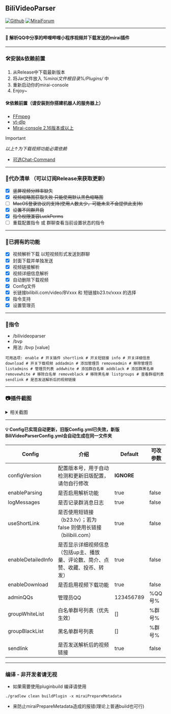 ## BiliVideoParser

[![Github](https://img.shields.io/badge/-Github-000?style=flat&logo=Github&logoColor=white)](https://github.com/BestBcz)
[![MiraiForum](https://img.shields.io/badge/Forum-Mirai?style=flat-square&label=Mirai
)](https://mirai.mamoe.net/topic/2795/biliurl%E4%B8%80%E4%B8%AA%E7%AE%80%E5%8D%95%E7%9A%84%E8%A7%A3%E6%9E%90qq%E5%88%86%E4%BA%AB%E5%93%94%E5%93%A9%E5%93%94%E5%93%A9%E5%B0%8F%E7%A8%8B%E5%BA%8F%E8%A7%86%E9%A2%91%E5%9C%B0%E5%9D%80%E7%9A%84%E5%B0%8F%E6%8F%92%E4%BB%B6)

-------------------------
#### 🌱 解析QQ中分享的哔哩哔哩小程序视频并下载发送的mirai插件

---------------------------
### 🛠️安装&依赖前置
1. 从Release中下载最新版本
2. 将Jar文件放入 _%mirai文件根目录%/Plugins/_ 中
3. 重新启动你的mirai-console
4. Enjoy~
#### 🛠️依赖前置（请安装到你搭建机器人的服务器上）
-  [FFmpeg](https://ffmpeg.org/download.html)
- [yt-dlp](https://github.com/yt-dlp/yt-dlp/releases)
- [Mirai-console 2.16版本或以上](https://github.com/mamoe/mirai/releases)
> [!IMPORTANT]
> _以上↑为下载视频功能必需依赖_

 - [可选Chat-Command](https://github.com/project-mirai/chat-command)


----------------------------------------

### 🚀代办清单 （可以订阅Release来获取更新)

- [x] ~~竖屏视频分辨率缺失~~
- [x] ~~视频缩略图获取失败 只能使用默认黑色缩略图~~
- [ ] ~~MacOS登录协议的支持(使用人数太少，可能未来不会提供此支持)~~
- [x] ~~设置不同群开启~~
- [x] ~~指令权限兼容LuckPerms~~
- [ ] 重载配置指令 或 群聊查看当前设置状态的指令

-------------------------------------------------

### 🧐已拥有的功能

- [x] 视频解析下载   以短视频形式发送到群聊
- [x] 封面下载并单独发送
- [x] 视频链接解析
- [x] 视频详细信息解析
- [x] 自动删除下载视频
- [x] Config文件
- [x] 长链接bilibili.com/video/BVxxx 和 短链接b23.tv/xxxx 的选择
- [x] 指令支持
- [x] 设置管理员

--------------------------------------------------

### 🔑指令
- /bilivideoparser
- /bvp
- 用法: /bvp [value]

``
可用选项:
enable # 开关插件
shortlink # 开关短链接
info # 开关详细信息
download # 开关下载视频
addadmin # 添加管理员
removeadmin # 移除管理员
listadmins # 管理员列表
addwhite # 添加群白名单
addblack # 添加群黑名单
removewhite # 移除白名单
removeblack # 移除黑名单
listgroups # 查看群组列表
sendlink # 是否发送解析后的视频链接
``

-----------------------------------------
### 📷插件截图
<details>

<summary>相关截图</summary>

![e1ffac4d-3043-4d6b-a814-d6be1497e997.png](https://mirai.mamoe.net/assets/uploads/files/1742203041642-356a4b0d-57b0-4a12-acac-8435e5e4aafa.png)
![QQ_1742202849146.png](https://mirai.mamoe.net/assets/uploads/files/1742203056542-e1ffac4d-3043-4d6b-a814-d6be1497e997.png)
![QQ_1742202875264.png](https://mirai.mamoe.net/assets/uploads/files/1742203072380-qq_1742202849146.png)
![356a4b0d-57b0-4a12-acac-8435e5e4aafa.png](https://mirai.mamoe.net/assets/uploads/files/1742203161015-qq_1742202875264.png)

</details>

-------------------------------------

#### 💡 Config已实现自动更新，旧版Config.yml已失效，新版BiliVideoParserConfig.yml会自动生成在同一文件夹
| Config             | 介绍                                            | Default                 | 可改参数         |
|--------------------|-----------------------------------------------|-------------------------|--------------|
| configVersion      | 配置版本号，用于自动检测和更新旧版配置，请勿自行修改                    | **IGNORE**              |  
| enableParsing      | 是否启用解析功能                                      | true                    | false        |         
| logMessages        | 是否记录群消息日志                                     | true                    | false        |        
| useShortLink       | 是否使用短链接（b23.tv）；若为 false 则使用长链接（bilibili.com） | true                    | false        |
| enableDetailedInfo | 是否显示详细视频信息（包括up主、播放量、评论数、简介、点赞、收藏、投币、转发）      | true                    | false        |
| enableDownload     | 是否启用视频下载功能                                    | true                    | false        |
| adminQQs           | 管理员QQ                                         | 123456789               | %QQ号%        |
| groupWhiteList     | 白名单群号列表（优先生效）                                 | []                      | %群号%         |
| groupBlackList     | 黑名单群号列表                                       | []                      | %群号%         |
| sendlink           | 是否发送解析后的视频链接                                  | true                    | false        |

-------------------------------------------
### 编译  - 非开发者请无视
- 如果需要使用pluginbuild 编译请使用
```
./gradlew clean buildPlugin -x miraiPrepareMetadata
  ```
- 来防止miraiPrepareMetadata造成的报错(理论上普通build也可行)
